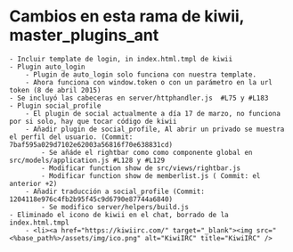 # Cambios en esta rama de kiwii, master_plugins_ant

    - Incluir template de login, in index.html.tmpl de kiwii
    - Plugin auto_login
        - Plugin de auto_login solo funciona con nuestra template.
        - Ahora funciona con window.token o con un parámetro en la url token (8 de abril 2015)
    - Se incluyó las cabeceras en server/httphandler.js  #L75 y #L183
    - Plugin social_profile
        - El plugin de social actualmente a día 17 de marzo, no funciona por si solo, hay que tocar código de kiwii
        - Añadir plugin de social_profile, Al abrir un privado se muestra el perfil del usuario. (Commit: 7baf595a029d7102e62003a56816f70e638831cd)  
            - Se añáde el rightbar como como componente global en src/models/application.js #L128 y #L129
            - Modificar function show de src/views/rightbar.js 
            - Modificar function show de memberlist.js ( Commit: el anterior +2)
        - Añadir traducción a social_profile (Commit: 1204118e976c4fb2b95f45c9d6790e87744a6840)
            - Se modifico server/helpers/build.js
    - Eliminado el icono de kiwii en el chat, borrado de la index.html.tmpl
        - <li><a href="https://kiwiirc.com/" target="_blank"><img src="<%base_path%>/assets/img/ico.png" alt="KiwiIRC" title="KiwiIRC" />
